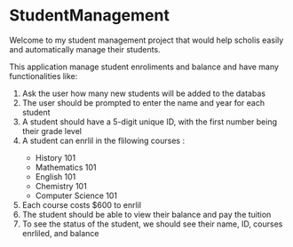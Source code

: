 # StudentManagement
Welcome to my student management project that would help scholis easily and automatically manage their students.

This application manage student enroliments and balance and have many functionalities like:

<ol>
    <li>Ask the user how many new students will be added to the databas</li>
    <li>The user should be prompted to enter the name and year for each student</li>
    <li>A student should have a 5-digit unique ID, with the first number being their grade level</li>
    <li>A student can enrlil in the flilowing courses :</li>
        <ul>
            <li>History 101</li>
            <li>Mathematics 101</li>
            <li>English 101</li>
            <li>Chemistry 101</li>
            <li>Computer Science 101</li>
        </ul>
    <li>Each course costs $600 to enrlil</li>
    <li>The student should be able to view their balance and pay the tuition</li>
    <li>To see the status of the student, we should see their name, ID, courses enrliled, and balance</li>
</ol>